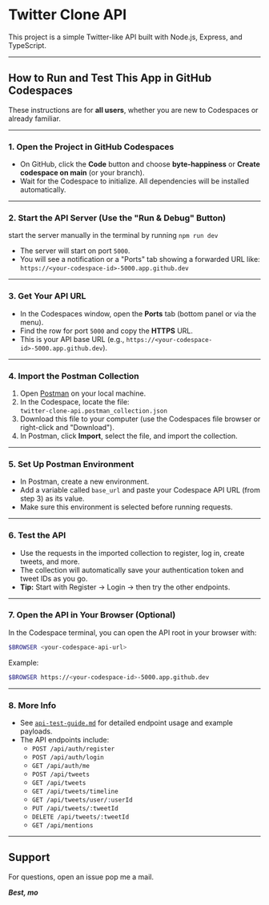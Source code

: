 # Twitter Clone API

This project is a simple Twitter-like API built with Node.js, Express, and TypeScript.

---

## How to Run and Test This App in GitHub Codespaces

These instructions are for **all users**, whether you are new to Codespaces or already familiar.

---

### 1. Open the Project in GitHub Codespaces

- On GitHub, click the **Code** button and choose **byte-happiness** or **Create codespace on main** (or your branch).
- Wait for the Codespace to initialize. All dependencies will be installed automatically.

---

### 2. Start the API Server (Use the "Run & Debug" Button)

start the server manually in the terminal by running `npm run dev`

- The server will start on port `5000`.
- You will see a notification or a "Ports" tab showing a forwarded URL like:  
  `https://<your-codespace-id>-5000.app.github.dev`

---

### 3. Get Your API URL

- In the Codespaces window, open the **Ports** tab (bottom panel or via the menu).
- Find the row for port `5000` and copy the **HTTPS** URL.
- This is your API base URL (e.g., `https://<your-codespace-id>-5000.app.github.dev`).

---

### 4. Import the Postman Collection

1. Open [Postman](https://www.postman.com/downloads/) on your local machine.
2. In the Codespace, locate the file:  
   `twitter-clone-api.postman_collection.json`
3. Download this file to your computer (use the Codespaces file browser or right-click and "Download").
4. In Postman, click **Import**, select the file, and import the collection.

---

### 5. Set Up Postman Environment

- In Postman, create a new environment.
- Add a variable called `base_url` and paste your Codespace API URL (from step 3) as its value.
- Make sure this environment is selected before running requests.

---

### 6. Test the API

- Use the requests in the imported collection to register, log in, create tweets, and more.
- The collection will automatically save your authentication token and tweet IDs as you go.
- **Tip:** Start with Register → Login → then try the other endpoints.

---

### 7. Open the API in Your Browser (Optional)

In the Codespace terminal, you can open the API root in your browser with:

```sh
$BROWSER <your-codespace-api-url>
```

Example:

```sh
$BROWSER https://<your-codespace-id>-5000.app.github.dev
```

---

### 8. More Info

- See [`api-test-guide.md`](api-test-guide.md) for detailed endpoint usage and example payloads.
- The API endpoints include:
  - `POST /api/auth/register`
  - `POST /api/auth/login`
  - `GET /api/auth/me`
  - `POST /api/tweets`
  - `GET /api/tweets`
  - `GET /api/tweets/timeline`
  - `GET /api/tweets/user/:userId`
  - `PUT /api/tweets/:tweetId`
  - `DELETE /api/tweets/:tweetId`
  - `GET /api/mentions`

---

## Support

For questions, open an issue pop me a mail. 

***Best,
  mo***
